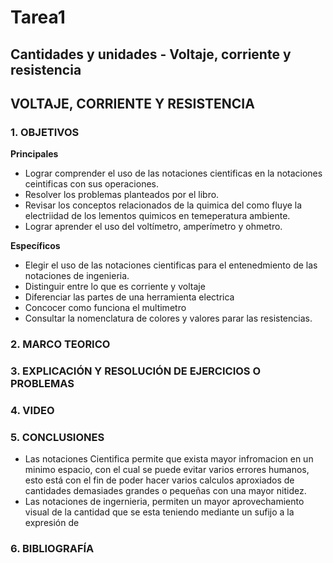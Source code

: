 # Tarea1
## Cantidades y unidades - Voltaje, corriente y resistencia
## VOLTAJE, CORRIENTE Y RESISTENCIA
### 1.	OBJETIVOS
**Principales**

 - Lograr comprender el uso de las notaciones cientificas en la notaciones ceintificas con sus operaciones.
 - Resolver los problemas planteados por el libro.
 - Revisar los conceptos relacionados de la quimica del como fluye la electriidad de los lementos quimicos en temeperatura ambiente.
 - Lograr aprender el uso del voltímetro, amperímetro y ohmetro. 

**Específicos**

- Elegir el uso de las notaciones cientificas para el entenedmiento de las notaciones de ingenieria.
- Distinguir entre lo que es corriente y voltaje
- Diferenciar las partes de una herramienta electrica
- Concocer como funciona el multimetro
- Consultar la nomenclatura de colores y valores parar las resistencias.

### 2. MARCO TEORICO

### 3. EXPLICACIÓN Y RESOLUCIÓN DE EJERCICIOS O PROBLEMAS

### 4. VIDEO

### 5. CONCLUSIONES
- Las notaciones Cientifica permite que exista mayor infromacion en un minimo espacio, con el cual se puede evitar varios errores humanos, esto está con el fin de poder hacer varios calculos aproxiados de cantidades demasiades grandes o pequeñas con una mayor nitidez.
- Las notaciones de ingernieria, permiten un mayor aprovechamiento visual de la cantidad que se esta teniendo mediante un sufijo a la expresión de 
### 6. BIBLIOGRAFÍA
